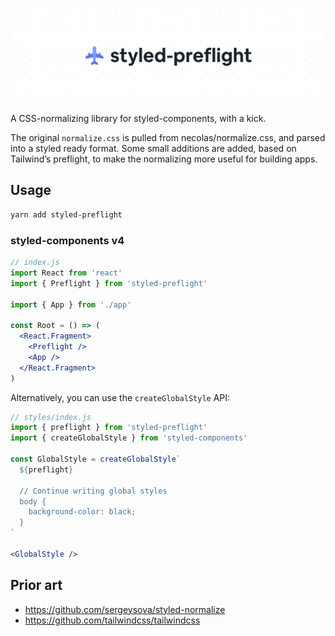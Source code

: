 ![](/docs/banner.png)

A CSS-normalizing library for styled-components, with a kick.

The original `normalize.css` is pulled from necolas/normalize.css, and parsed into a styled ready format. Some small additions are added, based on Tailwind’s preflight, to make the normalizing more useful for building apps.

## Usage

```sh
yarn add styled-preflight
```

### styled-components v4

```jsx
// index.js
import React from 'react'
import { Preflight } from 'styled-preflight'

import { App } from './app'

const Root = () => (
  <React.Fragment>
    <Preflight />
    <App />
  </React.Fragment>
)
```

Alternatively, you can use the `createGlobalStyle` API:

```jsx
// styles/index.js
import { preflight } from 'styled-preflight'
import { createGlobalStyle } from 'styled-components'

const GlobalStyle = createGlobalStyle`
  ${preflight}

  // Continue writing global styles
  body {
    background-color: black;
  }
`

<GlobalStyle />
```

## Prior art

- https://github.com/sergeysova/styled-normalize
- https://github.com/tailwindcss/tailwindcss
